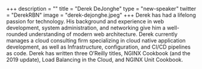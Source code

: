 +++
description = ""
title = "Derek DeJonghe"
type = "new-speaker"
twitter = "DerekRBN"
image = "derek-dejonghe.jpeg"
+++
Derek has had a lifelong passion for technology. His background and experience in web development, system administration, and networking give him a well-rounded understanding of modern web architecture. Derek currently manages a cloud consulting firm specializing in cloud native application development, as well as Infrastructure, configuration, and CI/CD pipelines as code. Derek has written three O’Reilly titles, NGINX Cookbook (and the 2019 update), Load Balancing in the Cloud, and NGINX Unit Cookbook.